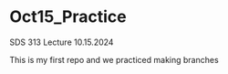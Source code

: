 # Oct15_Practice
SDS 313 Lecture 10.15.2024

This is my first repo and we practiced making branches
